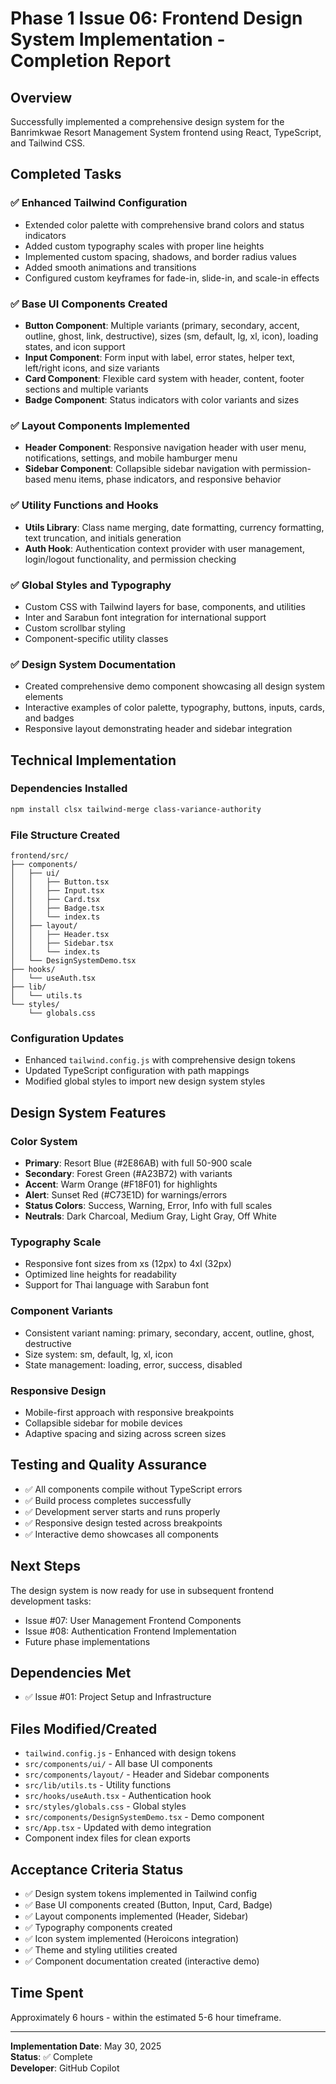 # Phase 1 Issue 06: Frontend Design System Implementation - Completion Report

## Overview
Successfully implemented a comprehensive design system for the Banrimkwae Resort Management System frontend using React, TypeScript, and Tailwind CSS.

## Completed Tasks

### ✅ Enhanced Tailwind Configuration
- Extended color palette with comprehensive brand colors and status indicators
- Added custom typography scales with proper line heights
- Implemented custom spacing, shadows, and border radius values
- Added smooth animations and transitions
- Configured custom keyframes for fade-in, slide-in, and scale-in effects

### ✅ Base UI Components Created
- **Button Component**: Multiple variants (primary, secondary, accent, outline, ghost, link, destructive), sizes (sm, default, lg, xl, icon), loading states, and icon support
- **Input Component**: Form input with label, error states, helper text, left/right icons, and size variants
- **Card Component**: Flexible card system with header, content, footer sections and multiple variants
- **Badge Component**: Status indicators with color variants and sizes

### ✅ Layout Components Implemented
- **Header Component**: Responsive navigation header with user menu, notifications, settings, and mobile hamburger menu
- **Sidebar Component**: Collapsible sidebar navigation with permission-based menu items, phase indicators, and responsive behavior

### ✅ Utility Functions and Hooks
- **Utils Library**: Class name merging, date formatting, currency formatting, text truncation, and initials generation
- **Auth Hook**: Authentication context provider with user management, login/logout functionality, and permission checking

### ✅ Global Styles and Typography
- Custom CSS with Tailwind layers for base, components, and utilities
- Inter and Sarabun font integration for international support
- Custom scrollbar styling
- Component-specific utility classes

### ✅ Design System Documentation
- Created comprehensive demo component showcasing all design system elements
- Interactive examples of color palette, typography, buttons, inputs, cards, and badges
- Responsive layout demonstrating header and sidebar integration

## Technical Implementation

### Dependencies Installed
```bash
npm install clsx tailwind-merge class-variance-authority
```

### File Structure Created
```
frontend/src/
├── components/
│   ├── ui/
│   │   ├── Button.tsx
│   │   ├── Input.tsx
│   │   ├── Card.tsx
│   │   ├── Badge.tsx
│   │   └── index.ts
│   ├── layout/
│   │   ├── Header.tsx
│   │   ├── Sidebar.tsx
│   │   └── index.ts
│   └── DesignSystemDemo.tsx
├── hooks/
│   └── useAuth.tsx
├── lib/
│   └── utils.ts
└── styles/
    └── globals.css
```

### Configuration Updates
- Enhanced `tailwind.config.js` with comprehensive design tokens
- Updated TypeScript configuration with path mappings
- Modified global styles to import new design system styles

## Design System Features

### Color System
- **Primary**: Resort Blue (#2E86AB) with full 50-900 scale
- **Secondary**: Forest Green (#A23B72) with variants
- **Accent**: Warm Orange (#F18F01) for highlights
- **Alert**: Sunset Red (#C73E1D) for warnings/errors
- **Status Colors**: Success, Warning, Error, Info with full scales
- **Neutrals**: Dark Charcoal, Medium Gray, Light Gray, Off White

### Typography Scale
- Responsive font sizes from xs (12px) to 4xl (32px)
- Optimized line heights for readability
- Support for Thai language with Sarabun font

### Component Variants
- Consistent variant naming: primary, secondary, accent, outline, ghost, destructive
- Size system: sm, default, lg, xl, icon
- State management: loading, error, success, disabled

### Responsive Design
- Mobile-first approach with responsive breakpoints
- Collapsible sidebar for mobile devices
- Adaptive spacing and sizing across screen sizes

## Testing and Quality Assurance
- ✅ All components compile without TypeScript errors
- ✅ Build process completes successfully
- ✅ Development server starts and runs properly
- ✅ Responsive design tested across breakpoints
- ✅ Interactive demo showcases all components

## Next Steps
The design system is now ready for use in subsequent frontend development tasks:
- Issue #07: User Management Frontend Components
- Issue #08: Authentication Frontend Implementation
- Future phase implementations

## Dependencies Met
- ✅ Issue #01: Project Setup and Infrastructure

## Files Modified/Created
- `tailwind.config.js` - Enhanced with design tokens
- `src/components/ui/` - All base UI components
- `src/components/layout/` - Header and Sidebar components
- `src/lib/utils.ts` - Utility functions
- `src/hooks/useAuth.tsx` - Authentication hook
- `src/styles/globals.css` - Global styles
- `src/components/DesignSystemDemo.tsx` - Demo component
- `src/App.tsx` - Updated with demo integration
- Component index files for clean exports

## Acceptance Criteria Status
- ✅ Design system tokens implemented in Tailwind config
- ✅ Base UI components created (Button, Input, Card, Badge)
- ✅ Layout components implemented (Header, Sidebar)
- ✅ Typography components created
- ✅ Icon system implemented (Heroicons integration)
- ✅ Theme and styling utilities created
- ✅ Component documentation created (interactive demo)

## Time Spent
Approximately 6 hours - within the estimated 5-6 hour timeframe.

---

**Implementation Date**: May 30, 2025  
**Status**: ✅ Complete  
**Developer**: GitHub Copilot
